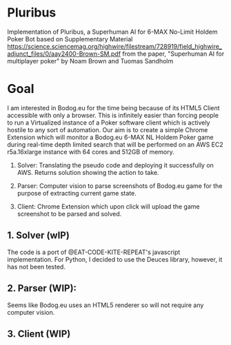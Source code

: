 # Pluribus

Implementation of Pluribus, a Superhuman AI for 6-MAX No-Limit Holdem Poker Bot based on Supplementary Material https://science.sciencemag.org/highwire/filestream/728919/field_highwire_adjunct_files/0/aay2400-Brown-SM.pdf from the paper, "Superhuman AI for multiplayer poker" by Noam Brown and Tuomas Sandholm 

# Goal 

I am interested in Bodog.eu for the time being because of its HTML5 Client accessible with only a browser. This is infinitely easier than forcing people to run a Virtualized instance of a Poker software client which is actively hostile to any sort of automation. Our aim is to create a simple Chrome Extension which will monitor a Bodog.eu 6-MAX NL Holdem Poker game during real-time depth limited search that will be performed on an AWS EC2 r5a.16xlarge instance with 64 cores and 512GB of memory.

  1. Solver: Translating the pseudo code and deploying it successfully on AWS. Returns solution showing the action to take.

  2. Parser: Computer vision to parse screenshots of Bodog.eu game for the purpose of extracting current game state.
  
  3. Client: Chrome Extension which upon click will upload the game screenshot to be parsed and solved.
  
  
 ## 1. Solver (wIP)
 
 The code is a port of @EAT-CODE-KITE-REPEAT's javascript implementation. For Python, I decided to use the Deuces library, however, it has not been tested. 
 
 ## 2. Parser (WIP):
 
 Seems like Bodog.eu uses an HTML5 renderer so will not require any computer vision. 
 
 ## 3. Client (WIP)
  
 

